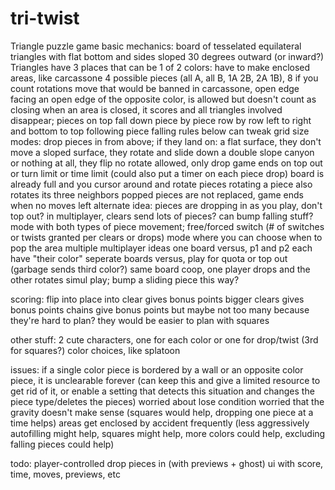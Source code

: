 # tri-twist
Triangle puzzle game
basic mechanics:
board of tesselated equilateral triangles with flat bottom and sides sloped 30 degrees outward (or inward?)
Triangles have 3 places that can be 1 of 2 colors: have to make enclosed areas, like carcassone
4 possible pieces (all A, all B, 1A 2B, 2A 1B), 8 if you count rotations
move that would be banned in carcassone, open edge facing an open edge of the opposite color, is allowed but doesn't count as closing
when an area is closed, it scores and all triangles involved disappear; pieces on top fall down piece by piece row by row left to right and bottom to top following piece falling rules below
can tweak grid size
modes:
	drop pieces in from above; if they land on:
		a flat surface, they don't move
		a sloped surface, they rotate and slide down
		a double slope canyon or nothing at all, they flip
		no rotate allowed, only drop
		game ends on top out or turn limit or time limit (could also put a timer on each piece drop)
	board is already full and you cursor around and rotate pieces
		rotating a piece also rotates its three neighbors
		popped pieces are not replaced, game ends when no moves left
		alternate idea: pieces are dropping in as you play, don't top out? in multiplayer, clears send lots of pieces? can bump falling stuff?
	mode with both types of piece movement; free/forced switch (# of switches or twists granted per clears or drops)
	mode where you can choose when to pop the area
	multiple multiplayer ideas
		one board versus, p1 and p2 each have "their color"
		seperate boards versus, play for quota or top out (garbage sends third color?)
		same board coop, one player drops and the other rotates
			simul play; bump a sliding piece this way?

scoring:
	flip into place into clear gives bonus points
	bigger clears gives bonus points
	chains give bonus points but maybe not too many because they're hard to plan? they would be easier to plan with squares

other stuff:
2 cute characters, one for each color or one for drop/twist (3rd for squares?)
color choices, like splatoon

issues:
	if a single color piece is bordered by a wall or an opposite color piece, it is unclearable forever (can keep this and give a limited resource to get rid of it, or enable a setting that detects this situation and changes the piece type/deletes the pieces)
	worried about lose condition
	worried that the gravity doesn't make sense (squares would help, dropping one piece at a time helps)
	areas get enclosed by accident frequently (less aggressively autofilling might help, squares might help, more colors could help, excluding falling pieces could help)

todo:
	player-controlled drop pieces in (with previews + ghost)
	ui with score, time, moves, previews, etc